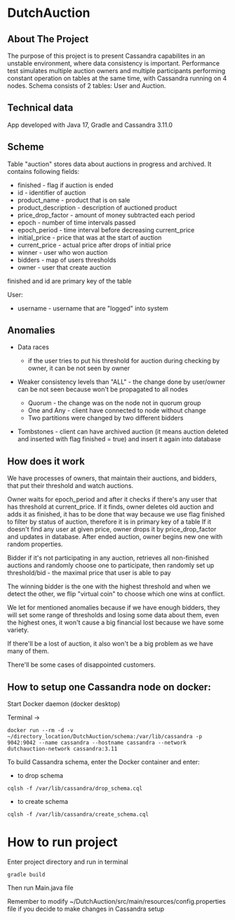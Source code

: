 # DutchAuction

## About The Project
The purpose of this project is to present Cassandra capabilites in an unstable environment, where data consistency is important.
Performance test simulates multiple auction owners and multiple participants performing constant operation on tables at the same time,
with Cassandra running on 4 nodes.
Schema consists of 2 tables: User and Auction.

## Technical data
App developed with Java 17, Gradle and Cassandra 3.11.0


## Scheme
Table "auction" stores data about auctions in progress and archived. It contains following fields:
- finished - flag if auction is ended
- id - identifier of auction
- product_name - product that is on sale
- product_description - description of auctioned product
- price_drop_factor - amount of money subtracted each period
- epoch - number of time intervals passed
- epoch_period - time interval before decreasing current_price
- initial_price - price that was at the start of auction
- current_price - actual price after drops of initial price
- winner - user who won auction
- bidders - map of users thresholds
- owner - user that create auction

finished and id are primary key of the table

User:
- username - username that are "logged" into system

## Anomalies

- Data races 
  - if the user tries to put his threshold for auction during checking by owner, it can be not seen by owner

- Weaker consistency levels than "ALL" - the change done by user/owner can be not seen because won't be propagated to all nodes
  - Quorum - the change was on the node not in quorum group
  - One and Any - client have connected to node without change
  - Two partitions were changed by two different bidders  

- Tombstones - client can have archived auction (it means auction deleted and inserted with flag finished = true) and insert it again into database

## How does it work

We have processes of owners, that maintain their auctions, and bidders, that put their threshold and watch auctions.


Owner waits for epoch_period and after it checks if there's any user that has threshold at current_price.
If it finds, owner deletes old auction and adds it as finished, it has to be done that way because we use flag finished to filter by status of auction, therefore it is in primary key of a table
If it doesn't find any user at given price, owner drops it by price_drop_factor and updates in database.
After ended auction, owner begins new one with random properties.

Bidder if it's not participating in any auction, retrieves all non-finished auctions
and randomly choose one to participate, then randomly set up threshold/bid - the maximal price that user is able to pay 

The winning bidder is the one with the highest threshold and when we detect the other,
we flip "virtual coin" to choose which one wins at conflict.

We let for mentioned anomalies because if we have enough bidders,
they will set some range of thresholds and losing some data about them,
even the highest ones, it won't cause a big financial lost because we have some variety.

If there'll be a lost of auction, it also won't be a big problem as we have many of them.

There'll be some cases of disappointed customers.


## How to setup one Cassandra node on docker:

Start Docker daemon (docker desktop)

Terminal ->
```
docker run --rm -d -v ~/directory_location/DutchAuction/schema:/var/lib/cassandra -p 9042:9042 --name cassandra --hostname cassandra --network dutchauction-network cassandra:3.11
```

To build Cassandra schema, enter the Docker container and enter:

* to drop schema
```
cqlsh -f /var/lib/cassandra/drop_schema.cql
```

* to create schema
```
cqlsh -f /var/lib/cassandra/create_schema.cql
```

# How to run project

Enter project directory and run in terminal
```
gradle build
```
Then run Main.java file

Remember to modify ~/DutchAuction/src/main/resources/config.properties file if you decide to make changes in Cassandra setup
